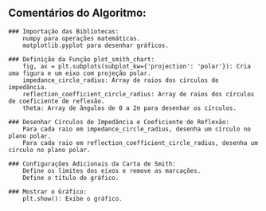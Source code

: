 ## Comentários do Algoritmo:

    ### Importação das Bibliotecas:
        numpy para operações matemáticas.
        matplotlib.pyplot para desenhar gráficos.

    ### Definição da Função plot_smith_chart:
        fig, ax = plt.subplots(subplot_kw={'projection': 'polar'}): Cria uma figura e um eixo com projeção polar.
        impedance_circle_radius: Array de raios dos círculos de impedância.
        reflection_coefficient_circle_radius: Array de raios dos círculos de coeficiente de reflexão.
        theta: Array de ângulos de 0 a 2π para desenhar os círculos.

    ### Desenhar Círculos de Impedância e Coeficiente de Reflexão:
        Para cada raio em impedance_circle_radius, desenha um círculo no plano polar.
        Para cada raio em reflection_coefficient_circle_radius, desenha um círculo no plano polar.

    ### Configurações Adicionais da Carta de Smith:
        Define os limites dos eixos e remove as marcações.
        Define o título do gráfico.

    ### Mostrar o Gráfico:
        plt.show(): Exibe o gráfico.
